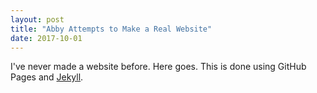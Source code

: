 ```yaml
---
layout: post
title: "Abby Attempts to Make a Real Website"
date: 2017-10-01
---
```


I've never made a website before. Here goes.
This is done using GitHub Pages and [Jekyll](http://jekyllrb.com).
